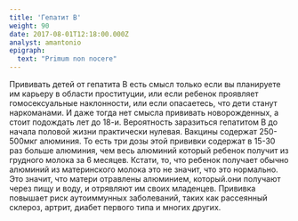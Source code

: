 ```yaml
---
title: 'Гепатит B'
weight: 90
date: 2017-08-01T12:18:00.000Z
analyst: amantonio
epigraph:
  text: "Primum non nocere"
---
```

Прививать детей от гепатита В есть смысл только если вы планируете им карьеру в области проституции, или если ребенок проявляет гомосексуальные наклонности, или если опасаетесь, что дети станут наркоманами.
И даже тогда нет смысла прививать новорожденных, а стоит подождать лет до 18-и. Вероятность заразиться гепатитом В до начала половой жизни практически нулевая.
Вакцины содержат 250-500мкг алюминия. То есть три дозы этой прививки содержат в 15-30 раз больше алюминия, чем весь алюминий который ребенок получит из грудного молока за 6 месяцев. Кстати, то, что ребенок получает обычно алюминий из материнского молока это не значит, что это нормально. Это значит, что матери отравлены алюминием, который.они получают через пищу и воду, и отрявляют им своих младенцев.
Прививка повышает риск аутоиммунных заболеваний, таких как рассеянный склероз, артрит, диабет первого типа и многих других.